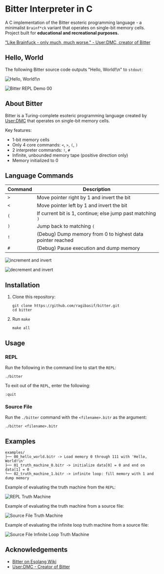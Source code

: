 # Bitter Interpreter in C

A C implementation of the Bitter esoteric programming language - a minimalist
`Brainf*ck` variant that operates on single-bit memory cells. Project built for
**educational and recreational purposes.**

["Like Brainfuck - only much, much worse." - User:DMC, creator of Bitter](https://esolangs.org/wiki/Bitter)

## Hello, World

The following Bitter source code outputs "Hello, World!\n" to `stdout`:

![Hello, World!\n](./assets/hello_world.svg)

![Bitter REPL Demo 00](./assets/00_demo_hello_world_repl.gif)

## About Bitter

Bitter is a Turing-complete esoteric programming language created by [User:DMC](https://esolangs.org/wiki/User:DMC)
that operates on single-bit memory cells.

Key features:

- 1-bit memory cells
- Only 4 core commands: `<`, `>`, `(`, `)`
- 2 interpreter commands: `!`, `#`
- Infinite, unbounded memory tape (positive direction only)
- Memory initialized to 0

## Language Commands

| Command | Description                                                |
| ------- | ---------------------------------------------------------- |
| `>`     | Move pointer right by 1 and invert the bit                 |
| `<`     | Move pointer left by 1 and invert the bit                  |
| `(`     | If current bit is 1, continue; else jump past matching `)` |
| `)`     | Jump back to matching `(`                                  |
| `!`     | (Debug) Dump memory from 0 to highest data pointer reached |
| `#`     | (Debug) Pause execution and dump memory                    |

![increment and invert](./assets/inc_invert.svg)

![decrement and invert](./assets/dec_invert.svg)

## Installation

1. Clone this repository:

   ```shell
   git clone https://github.com/ragibasif/bitter.git
   cd bitter
   ```

2. Run `make`

   ```shell
   make all
   ```

## Usage

### REPL

Run the following in the command line to start the `REPL`:

```shell
./bitter
```

To exit out of the `REPL`, enter the following:

```shell
:quit
```

### Source File

Run the `./bitter` command with the `<filename>.bitr` as the argument:

```shell
./bitter <filename>.bitr
```

## Examples

```shell
examples/
├── 00_hello_world.bitr -> Load memory 0 through 111 with 'Hello, World!\n'
├── 01_truth_machine_0.bitr -> initialize data[0] = 0 and end on data[1] = 0
└── 02_truth_machine_1.bitr -> infinite loop: fill memory with 1 and dump memory
```

Example of evaluating the truth machine from the `REPL`:

![REPL Truth Machine](./assets/01_repl_demo_tm0.gif)

Example of evaluating the truth machine from a source file:

![Source File Truth Machine](./assets/02_src_file_demo_tm0.gif)

Example of evaluating the infinite loop truth machine from a source file:

![Source File Infinite Loop Truth Machine](./assets/03_src_file_demo_tm1_infinite_loop.gif)

## Acknowledgements

- [Bitter on Esolang Wiki](https://esolangs.org/wiki/Bitter)
- [User:DMC - Creator of Bitter](https://esolangs.org/wiki/User:DMC)
